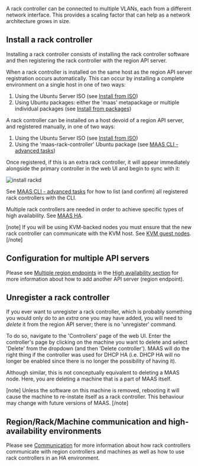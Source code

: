 A rack controller can be connected to multiple VLANs, each from a different network interface. This provides a scaling factor that can help as a network architecture grows in size.

## Install a rack controller

Installing a rack controller consists of installing the rack controller software and then registering the rack controller with the region API server.

When a rack controller is installed on the same host as the region API server registration occurs automatically. This can occur by installing a complete environment on a single host in one of two ways:

1.  Using the Ubuntu Server ISO (see [Install from ISO](installconfig-iso-install.md))
2.  Using Ubuntu packages: either the 'maas' metapackage or multiple individual packages (see [Install from packages](installconfig-package-install.md))

A rack controller can be installed on a host devoid of a region API server, and registered manually, in one of two ways:

1.  Using the Ubuntu Server ISO (see [Install from ISO](installconfig-iso-install.md#rack-controller))
2.  Using the 'maas-rack-controller' Ubuntu package (see [MAAS CLI - advanced tasks](manage-cli-advanced.md#install-a-rack-controller))

Once registered, if this is an extra rack controller, it will appear immediately alongside the primary controller in the web UI and begin to sync with it:

![install rackd](../media/installconfig-rack__2.4_install-rackd.png)

See [MAAS CLI - advanced tasks](manage-cli-advanced.md#list-rack-controllers) for how to list (and confirm) all registered rack controllers with the CLI.

Multiple rack controllers are needed in order to achieve specific types of high availability. See [MAAS HA](manage-ha.md).

[note]
If you will be using KVM-backed nodes you must ensure that the new rack controller can communicate with the KVM host. See [KVM guest nodes](nodes-add.md#kvm-guest-nodes).
[/note]

## Configuration for multiple API servers

Please see [Multiple region endpoints](manage-ha.md#multiple-region-endpoints) in the [High availability section](manage-ha.md) for more information about how to add another API server (region endpoint).

## Unregister a rack controller

If you ever want to unregister a rack controller, which is probably something you would only do to an *extra* one you may have added, you will need to *delete* it from the region API server; there is no 'unregister' command.

To do so, navigate to the 'Controllers' page of the web UI. Enter the controller's page by clicking on the machine you want to delete and select 'Delete' from the dropdown (and then 'Delete controller'). MAAS will do the right thing if the controller was used for DHCP HA (i.e. DHCP HA will no longer be enabled since there is no longer the possibility of having it).

Although similar, this is not conceptually equivalent to deleting a MAAS node. Here, you are deleting a machine that is a part of MAAS itself.

[note]
Unless the software on this machine is removed, rebooting it will cause the machine to re-instate itself as a rack controller. This behaviour may change with future versions of MAAS.
[/note]

## Region/Rack/Machine communication and high-availability environments

Please see [Communication](intro-communication.md) for more information about how rack controllers communicate with region controllers and machines as well as how to use rack controllers in an HA environment.

<!-- LINKS -->

